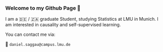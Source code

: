 ### Welcome to my Github Page :wave:

I am a :de: / :south_africa: graduate Student, studying Statistics at LMU in Munich. I am interested in causality and self-supervised learning.


You can contact me via: 

:email: `daniel.saggau@campus.lmu.de`

<!--
**danielsaggau/danielsaggau** is a ✨ _special_ ✨ repository because its `README.md` (this file) appears on your GitHub profile.

